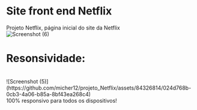 # Site front end Netflix
Projeto Netflix, página inicial do site da Netflix
<br/>
![Screenshot (6)](https://github.com/micher12/projeto_Netflix/assets/84326814/cf63d3b0-3358-401e-bdee-6be90b7a9ba0)
<br/>
# Resonsividade:
<br/>
![Screenshot (5)](https://github.com/micher12/projeto_Netflix/assets/84326814/024d768b-0cb3-4a06-b85a-8bf43ea268c4)
<br/>
100% responsivo para todos os dispositivos!
